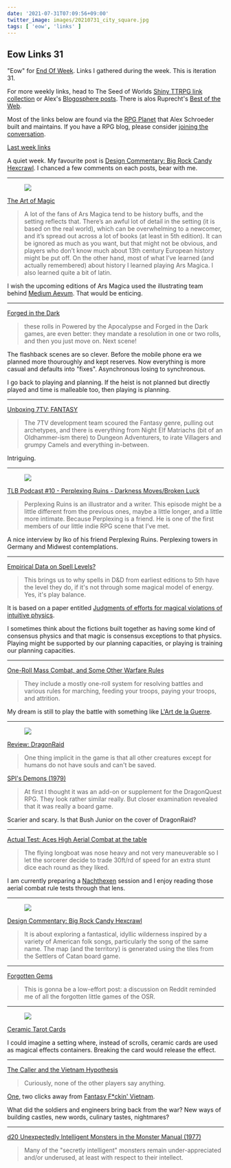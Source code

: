 ```yaml
---
date: '2021-07-31T07:09:56+09:00'
twitter_image: images/20210731_city_square.jpg
tags: [ 'eow', 'links' ]
---
```


## Eow Links 31

"Eow" for [End Of Week](/#eow). Links I gathered during the week. This is iteration 31.

For more weekly links, head to The Seed of Worlds [Shiny TTRPG link collection](https://seedofworlds.blogspot.com/search/label/weekly%20links) or Alex's [Blogosphere posts](https://alexschroeder.ch/wiki/Blogosphere). There is alos Ruprecht's [Best of the Web](https://ruprechtsrpg.blogspot.com/search/label/Best%20of%20the%20Web).

Most of the links below are found via the [RPG Planet](https://campaignwiki.org/rpg/) that Alex Schroeder built and maintains. If you have a RPG blog, please consider [joining the conversation](https://campaignwiki.org/wiki/Planet/Please_join!).

[Last week links](20210725.html?t=Eow_Links_30&f=eow31)

A quiet week. My favourite post is [Design Commentary: Big Rock Candy Hexcrawl](https://www.prismaticwasteland.com/blog/design-commentary-big-rock-candy-hexcrawl). I chanced a few comments on each posts, bear with me.

<hr/>

<figure class="right larger">
<a href="https://blog.notasnark.net/2021/07/the-art-of-magic.html"><img src="images/20210731_medium.jpg" loading="lazy" /></a>
<figcaption>
</figcaption>
</figure>

[The Art of Magic](https://blog.notasnark.net/2021/07/the-art-of-magic.html)

> A lot of the fans of Ars Magica tend to be history buffs, and the setting reflects that. There’s an awful lot of detail in the setting (it is based on the real world), which can be overwhelming to a newcomer, and it’s spread out across a lot of books (at least in 5th edition). It can be ignored as much as you want, but that might not be obvious, and players who don’t know much about 13th century European history might be put off. On the other hand, most of what I’ve learned (and actually remembered) about history I learned playing Ars Magica. I also learned quite a bit of latin.

I wish the upcoming editions of Ars Magica used the illustrating team behind [Medium Aevum](https://www.gameontabletop.com/cf420/medium-aevum.html). That would  be enticing.

<hr id="Forged-in-the-Dark" />

[Forged in the Dark](https://alexschroeder.ch/wiki/2021-07-30_Forged_in_the_Dark)

> these rolls in Powered by the Apocalypse and Forged in the Dark games, are even better: they mandate a resolution in one or two rolls, and then you just move on. Next scene!

The flashback scenes are so clever. Before the mobile phone era we planned more thouroughly and kept reserves. Now everything is more casual and defaults into "fixes". Asynchronous losing to synchronous.

I go back to playing and planning. If the heist is not planned but directly played and time is malleable too, then playing is planning.


<hr/>

[Unboxing 7TV: FANTASY](http://realmofzhu.blogspot.com/2021/07/unboxing-7tv-fantasy.html)

> The 7TV development team scoured the Fantasy genre, pulling out archetypes, and there is everything from Night Elf Matriachs (bit of an Oldhammer-ism there) to Dungeon Adventurers, to irate Villagers and grumpy Camels and everything in-between.

Intriguing.

<hr/>

<figure class="right noborder">
<a href="https://www.perplexingruins.com/"><img src="images/20210731_dice.jpg" loading="lazy" /></a>
<figcaption>
</figcaption>
</figure>

[TLB Podcast #10 - Perplexing Ruins - Darkness Moves/Broken Luck](https://thelostbayrpg.blogspot.com/2021/07/tlb-podcast-10-perplexing-ruins.html)

> Perplexing Ruins is an illustrator and a writer. This episode might be a little different from the previous ones, maybe a little longer, and a little more intimate. Because Perplexing is a friend. He is one of the first members of our little indie RPG scene that I’ve met.

A nice interview by Iko of his friend Perplexing Ruins. Perplexing towers in Germany and Midwest contemplations.

<hr/>

[Empirical Data on Spell Levels?](https://rolesrules.blogspot.com/2019/05/empirical-data-on-spell-levels.html)

> This brings us to why spells in D&D from earliest editions to 5th have the level they do, if it's not through some magical model of energy. Yes, it's play balance.

It is based on a paper entitled [Judgments of efforts for magical violations of intuitive physics](https://journals.plos.org/plosone/article?id=10.1371/journal.pone.0217513).

I sometimes think about the fictions built together as having some kind of consensus physics and that magic is consensus exceptions to that physics. Playing might be supported by our planning capacities, or playing is training our planning capacities.

<hr/>

[One-Roll Mass Combat, and Some Other Warfare Rules](https://xenophonsramblings.blogspot.com/2021/07/one-roll-mass-combat-and-some-other.html)

> They include a mostly one-roll system for resolving battles and various rules for marching, feeding your troops, paying your troops, and attrition.

My dream is still to play the battle with something like [L'Art de la Guerre](http://www.artdelaguerre.fr/).

<hr/>

<figure class="right large">
<a href="http://theotherside.timsbrannan.com/2021/07/spis-demons-1979.html"><img src="images/20210731_demons.jpg" loading="lazy" /></a>
<figcaption>
</figcaption>
</figure>

[Review: DragonRaid](http://theotherside.timsbrannan.com/2021/07/review-dragonraid.html)

> One thing implicit in the game is that all other creatures except for humans do not have souls and can't be saved.

[SPI's Demons (1979)](http://theotherside.timsbrannan.com/2021/07/spis-demons-1979.html)

> At first I thought it was an add-on or supplement for the DragonQuest RPG.  They look rather similar really.  But closer examination revealed that it was really a board game.

Scarier and scary. Is that Bush Junior on the cover of DragonRaid?

<hr/>

[Actual Test: Aces High Aerial Combat at the table](http://seedofworlds.blogspot.com/2021/07/actual-test-aces-high-aerial-combat-at.html)

> The flying longboat was nose heavy and not very maneuverable so I let the sorcerer decide to trade 30ft/rd of speed for an extra stunt dice each round as they liked.

I am currently preparing a [Nachthexen](https://twitter.com/JehanMestral/status/1421067526906122240) session and I enjoy reading those aerial combat rule tests through that lens.

<hr/>

<figure class="right">
<a href="https://www.prismaticwasteland.com/blog/design-commentary-big-rock-candy-hexcrawl"><img src="images/20210731_candy.jpg" loading="lazy" /></a>
<figcaption>
</figcaption>
</figure>

[Design Commentary: Big Rock Candy Hexcrawl](https://www.prismaticwasteland.com/blog/design-commentary-big-rock-candy-hexcrawl)

> It is about exploring a fantastical, idyllic wilderness inspired by a variety of American folk songs, particularly the song of the same name. The map (and the territory) is generated using the tiles from the Settlers of Catan board game.

<hr/>

[Forgotten Gems](https://ynasmidgard.blogspot.com/2021/07/forgotten-gems.html)

> This is gonna be a low-effort post: a discussion on Reddit reminded me of all the forgotten little games of the OSR.

<hr/>

<figure class="right">
<a href="http://www.fubiz.net/2021/07/26/ceramic-tarot-cards/"><img src="images/20210731_sun.jpg" loading="lazy" /></a>
<figcaption>
</figcaption>
</figure>

[Ceramic Tarot Cards](http://www.fubiz.net/2021/07/26/ceramic-tarot-cards/)

I could imagine a setting where, instead of scrolls, ceramic cards are used as magical effects containers. Breaking the card would release the effect.

<hr/>

[The Caller and the Vietnam Hypothesis](https://wanderinggamist.blogspot.com/2021/07/the-caller-and-vietnam-hypothesis.html)

> Curiously, none of the other players say anything.

[One](https://wanderinggamist.blogspot.com/2016/10/d-vietnam-and-dungeon.html), two clicks away from [Fantasy F\*ckin' Vietnam](http://hillcantons.blogspot.com/2011/04/fantasy-fckin-vietnam.html).

What did the soldiers and engineers bring back from the war? New ways of building castles, new words, culinary tastes, nightmares?

<hr/>

[d20 Unexpectedly Intelligent Monsters in the Monster Manual (1977)](https://zenopusarchives.blogspot.com/2021/07/d20-unexpectedly-intelligent-monsters.html)

> Many of the "secretly intelligent" monsters remain under-appreciated and/or underused, at least with respect to their intellect.

